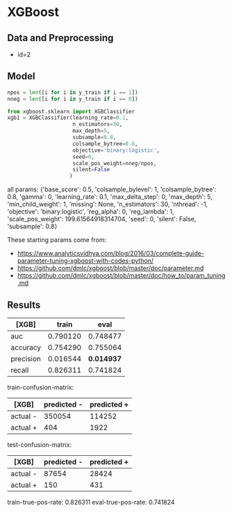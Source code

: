 # XGBoost

## Data and Preprocessing
* id=2

## Model
```py
npos = len([i for i in y_train if i == 1])
nneg = len([i for i in y_train if i == 0])

from xgboost.sklearn import XGBClassifier
xgb1 = XGBClassifier(learning_rate=0.1,
                     n_estimators=30,
                     max_depth=5,
                     subsample=0.8,
                     colsample_bytree=0.8,
                     objective='binary:logistic',
                     seed=0,
                     scale_pos_weight=nneg/npos,
                     silent=False
                    )
```

all params:
{'base_score': 0.5,
 'colsample_bylevel': 1,
 'colsample_bytree': 0.8,
 'gamma': 0,
 'learning_rate': 0.1,
 'max_delta_step': 0,
 'max_depth': 5,
 'min_child_weight': 1,
 'missing': None,
 'n_estimators': 30,
 'nthread': -1,
 'objective': 'binary:logistic',
 'reg_alpha': 0,
 'reg_lambda': 1,
 'scale_pos_weight': 199.61564918314704,
 'seed': 0,
 'silent': False,
 'subsample': 0.8}

These starting params come from:
* https://www.analyticsvidhya.com/blog/2016/03/complete-guide-parameter-tuning-xgboost-with-codes-python/
* https://github.com/dmlc/xgboost/blob/master/doc/parameter.md
* https://github.com/dmlc/xgboost/blob/master/doc/how_to/param_tuning.md

## Results

[XGB] | train | eval
--- | --- | ---
auc | 0.790120 | 0.748477
accuracy | 0.754290 | 0.755064
precision | 0.016544 | **0.014937**
recall | 0.826311 | 0.741824

train-confusion-matrix:

[XGB] | predicted - | predicted +
--- | --- | ---
actual - | 350054 | 114252
actual + | 404 | 1922

test-confusion-matrix:

[XGB] | predicted - | predicted +
--- | --- | ---
actual - | 87654 | 28424
actual + | 150 | 431

train-true-pos-rate: 0.826311	eval-true-pos-rate: 0.741824
